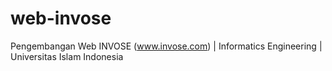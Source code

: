 # web-invose
Pengembangan Web INVOSE (www.invose.com) | Informatics Engineering | Universitas Islam Indonesia
